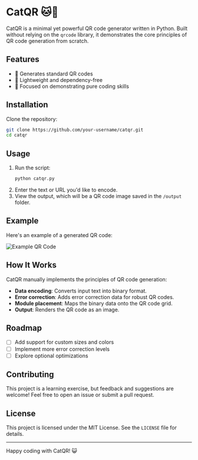 # CatQR 🐱📸

CatQR is a minimal yet powerful QR code generator written in Python. Built without relying on the `qrcode` library, it demonstrates the core principles of QR code generation from scratch.

## Features

- 🚀 Generates standard QR codes
- 🎯 Lightweight and dependency-free
- 🐾 Focused on demonstrating pure coding skills

## Installation

Clone the repository:

```bash
git clone https://github.com/your-username/catqr.git
cd catqr
```

## Usage

1. Run the script:
   ```bash
   python catqr.py
   ```
2. Enter the text or URL you'd like to encode.
3. View the output, which will be a QR code image saved in the `/output` folder.

## Example

Here's an example of a generated QR code:

![Example QR Code](https://via.placeholder.com/150)

## How It Works

CatQR manually implements the principles of QR code generation:
- **Data encoding**: Converts input text into binary format.
- **Error correction**: Adds error correction data for robust QR codes.
- **Module placement**: Maps the binary data onto the QR code grid.
- **Output**: Renders the QR code as an image.

## Roadmap

- [ ] Add support for custom sizes and colors
- [ ] Implement more error correction levels
- [ ] Explore optional optimizations

## Contributing

This project is a learning exercise, but feedback and suggestions are welcome! Feel free to open an issue or submit a pull request.

## License

This project is licensed under the MIT License. See the `LICENSE` file for details.

---

Happy coding with CatQR! 😺
